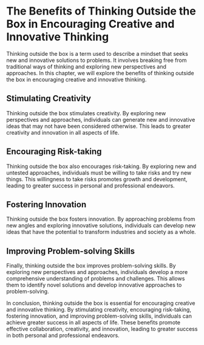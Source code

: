 The Benefits of Thinking Outside the Box in Encouraging Creative and Innovative Thinking
=============================================================================================================================

Thinking outside the box is a term used to describe a mindset that seeks new and innovative solutions to problems. It involves breaking free from traditional ways of thinking and exploring new perspectives and approaches. In this chapter, we will explore the benefits of thinking outside the box in encouraging creative and innovative thinking.

Stimulating Creativity
----------------------

Thinking outside the box stimulates creativity. By exploring new perspectives and approaches, individuals can generate new and innovative ideas that may not have been considered otherwise. This leads to greater creativity and innovation in all aspects of life.

Encouraging Risk-taking
-----------------------

Thinking outside the box also encourages risk-taking. By exploring new and untested approaches, individuals must be willing to take risks and try new things. This willingness to take risks promotes growth and development, leading to greater success in personal and professional endeavors.

Fostering Innovation
--------------------

Thinking outside the box fosters innovation. By approaching problems from new angles and exploring innovative solutions, individuals can develop new ideas that have the potential to transform industries and society as a whole.

Improving Problem-solving Skills
--------------------------------

Finally, thinking outside the box improves problem-solving skills. By exploring new perspectives and approaches, individuals develop a more comprehensive understanding of problems and challenges. This allows them to identify novel solutions and develop innovative approaches to problem-solving.

In conclusion, thinking outside the box is essential for encouraging creative and innovative thinking. By stimulating creativity, encouraging risk-taking, fostering innovation, and improving problem-solving skills, individuals can achieve greater success in all aspects of life. These benefits promote effective collaboration, creativity, and innovation, leading to greater success in both personal and professional endeavors.
